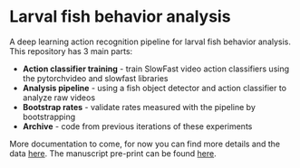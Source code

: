 # Larval fish behavior analysis 

A deep learning action recognition pipeline for larval fish behavior analysis.
This repository has 3 main parts:
* **Action classifier training** - train SlowFast video action classifiers using the pytorchvideo and slowfast libraries
* **Analysis pipeline** - using a fish object detector and action classifier to analyze raw videos
* **Bootstrap rates** - validate rates measured with the pipeline by bootstrapping
* **Archive** - code from previous iterations of these experiments

More documentation to come, for now you can find more details and 
the data [here](https://shir3bar.github.io/larval-fish-page).
The manuscript pre-print can be found [here](https://www.biorxiv.org/content/10.1101/2022.11.14.516417v1).

